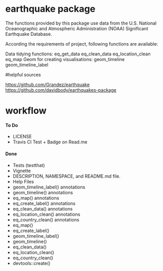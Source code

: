 # earthquake package

The functions provided by this package use data from the U.S. National Oceanographic and Atmospheric Administration (NOAA) Significant Earthquake Database.

According the requirements of project, following functions are available:

Data tidying functions:
eq_get_data
eq_clean_data
eq_location_clean
eq_map
Geom for creating visualisations:
geom_timeline
geom_timeline_label



#helpful sources

https://github.com/Grandez/earthquake
https://github.com/davidbody/earthquakes-package


# workflow

#### To Do
* LICENSE
* Travis CI Test + Badge on Read.me



#### Done
* Tests (testthat)
* Vignette
* DESCRIPTION, NAMESPACE, and README.md file.
* Help Files 
* geom_timeline_label() annotations
* geom_timeline() annotations
* eq_map() annotations
* eq_create_label() annotations
* eq_clean_data() annotations
* eq_location_clean() annotations
* eq_country_clean() annotations
* eq_map()
* eq_create_label() 
* geom_timeline_label() 
* geom_timeline() 
* eq_clean_data()
* eq_location_clean()
* eq_country_clean()
* devtools::create()

